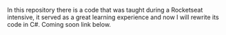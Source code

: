 In this repository there is a code that was taught during a Rocketseat intensive, it served as a great learning experience and now I will rewrite its code in C#.
Coming soon link below.
